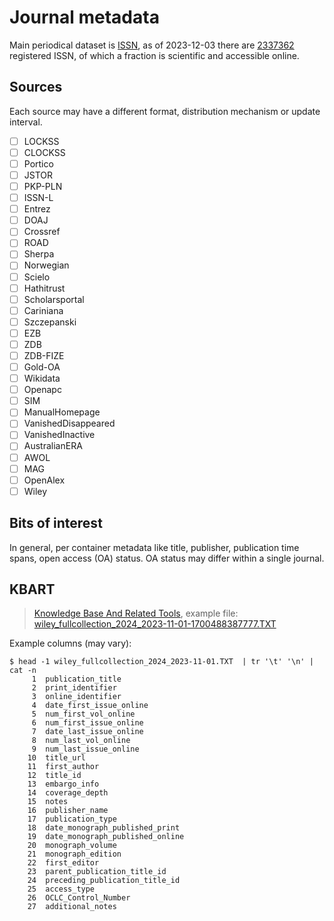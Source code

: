 # Journal metadata

Main periodical dataset is [ISSN](https://www.issn.org/), as of 2023-12-03 there are
[2337362](https://github.com/miku/issnlister) registered ISSN, of which a
fraction is scientific and accessible online.

## Sources

Each source may have a different format, distribution mechanism or update interval.

* [ ] LOCKSS
* [ ] CLOCKSS
* [ ] Portico
* [ ] JSTOR
* [ ] PKP-PLN
* [ ] ISSN-L
* [ ] Entrez
* [ ] DOAJ
* [ ] Crossref
* [ ] ROAD
* [ ] Sherpa
* [ ] Norwegian
* [ ] Scielo
* [ ] Hathitrust
* [ ] Scholarsportal
* [ ] Cariniana
* [ ] Szczepanski
* [ ] EZB
* [ ] ZDB
* [ ] ZDB-FIZE
* [ ] Gold-OA
* [ ] Wikidata
* [ ] Openapc
* [ ] SIM
* [ ] ManualHomepage
* [ ] VanishedDisappeared
* [ ] VanishedInactive
* [ ] AustralianERA
* [ ] AWOL
* [ ] MAG
* [ ] OpenAlex
* [ ] Wiley

## Bits of interest

In general, per container metadata like title, publisher, publication time
spans, open access (OA) status. OA status may differ within a single journal.

## KBART

> [Knowledge Base And Related
> Tools](https://www.niso.org/standards-committees/kbart), example file:
> [wiley_fullcollection_2024_2023-11-01-1700488387777.TXT](static/wiley_fullcollection_2024_2023-11-01-1700488387777.TXT)

Example columns (may vary):

```
$ head -1 wiley_fullcollection_2024_2023-11-01.TXT  | tr '\t' '\n' | cat -n
     1  publication_title
     2  print_identifier
     3  online_identifier
     4  date_first_issue_online
     5  num_first_vol_online
     6  num_first_issue_online
     7  date_last_issue_online
     8  num_last_vol_online
     9  num_last_issue_online
    10  title_url
    11  first_author
    12  title_id
    13  embargo_info
    14  coverage_depth
    15  notes
    16  publisher_name
    17  publication_type
    18  date_monograph_published_print
    19  date_monograph_published_online
    20  monograph_volume
    21  monograph_edition
    22  first_editor
    23  parent_publication_title_id
    24  preceding_publication_title_id
    25  access_type
    26  OCLC_Control_Number
    27  additional_notes
```
